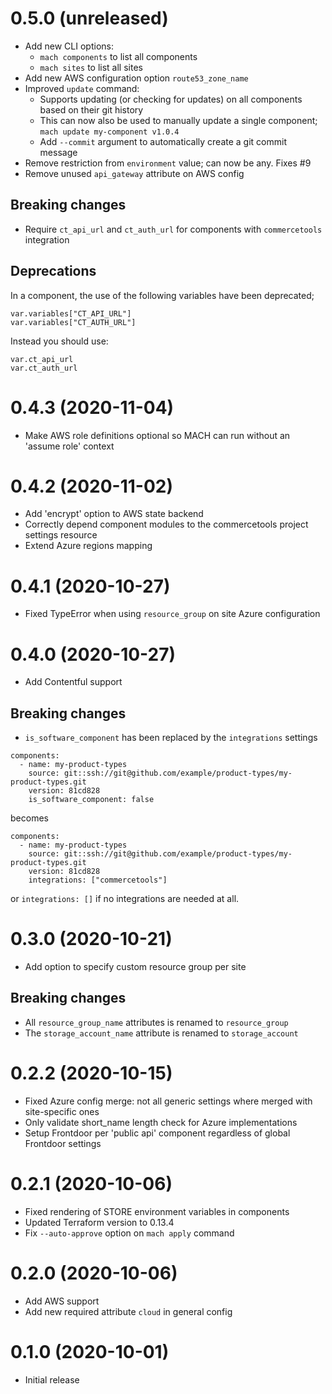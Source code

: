 
0.5.0 (unreleased)
==================
- Add new CLI options:
  - `mach components` to list all components
  - `mach sites` to list all sites
- Add new AWS configuration option `route53_zone_name`
- Improved `update` command:
  - Supports updating (or checking for updates) on all components based on their git history
  - This can now also be used to manually update a single component; `mach update my-component v1.0.4`
  - Add `--commit` argument to automatically create a git commit message
- Remove restriction from `environment` value; can now be any. Fixes #9
- Remove unused `api_gateway` attribute on AWS config

Breaking changes
----------------
- Require `ct_api_url` and `ct_auth_url` for components with `commercetools` integration

Deprecations
------------
In a component, the use of the following variables have been deprecated;

```
var.variables["CT_API_URL"]
var.variables["CT_AUTH_URL"]
```

Instead you should use:

```
var.ct_api_url
var.ct_auth_url
```

0.4.3 (2020-11-04)
==================
- Make AWS role definitions optional so MACH can run without an 'assume role' context


0.4.2 (2020-11-02)
==================
- Add 'encrypt' option to AWS state backend
- Correctly depend component modules to the commercetools project settings resource
- Extend Azure regions mapping
  

0.4.1 (2020-10-27)
==================
- Fixed TypeError when using `resource_group` on site Azure configuration


0.4.0 (2020-10-27)
==================
- Add Contentful support

Breaking changes
----------------
- `is_software_component` has been replaced by the `integrations` settings

```
components:
  - name: my-product-types
    source: git::ssh://git@github.com/example/product-types/my-product-types.git
    version: 81cd828
    is_software_component: false
```

becomes

```
components:
  - name: my-product-types
    source: git::ssh://git@github.com/example/product-types/my-product-types.git
    version: 81cd828
    integrations: ["commercetools"]
```

or `integrations: []` if no integrations are needed at all.


0.3.0 (2020-10-21)
==================
- Add option to specify custom resource group per site
  
Breaking changes
----------------
- All `resource_group_name` attributes is renamed to `resource_group`
- The `storage_account_name` attribute is renamed to `storage_account`


0.2.2 (2020-10-15)
==================
- Fixed Azure config merge: not all generic settings where merged with site-specific ones
- Only validate short_name length check for Azure implementations
- Setup Frontdoor per 'public api' component regardless of global Frontdoor settings


0.2.1 (2020-10-06)
==================
- Fixed rendering of STORE environment variables in components
- Updated Terraform version to 0.13.4
- Fix `--auto-approve` option on `mach apply` command


0.2.0 (2020-10-06)
=================
- Add AWS support
- Add new required attribute `cloud` in general config
  

0.1.0 (2020-10-01)
==================
- Initial release